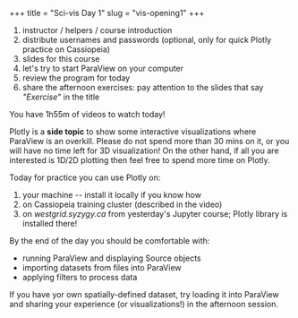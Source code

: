 +++
title = "Sci-vis Day 1"
slug = "vis-opening1"
+++

1. instructor / helpers / course introduction
1. distribute usernames and passwords (optional, only for quick Plotly practice on Cassiopeia)
1. slides for this course
1. let's try to start ParaView on your computer
1. review the program for today
1. share the afternoon exercises: pay attention to the slides that say *"Exercise"* in the title

You have 1h55m of videos to watch today!

Plotly is a **side topic** to show some interactive visualizations where ParaView is an overkill. Please
do not spend more than 30 mins on it, or you will have no time left for 3D visualization! On the other
hand, if all you are interested is 1D/2D plotting then feel free to spend more time on Plotly.

Today for practice you can use Plotly on:

1. your machine -- install it locally if you know how
1. on Cassiopeia training cluster (described in the video)
1. on *westgrid.syzygy.ca* from yesterday's Jupyter course; Plotly library is installed there!

By the end of the day you should be comfortable with:

* running ParaView and displaying Source objects
* importing datasets from files into ParaView
* applying filters to process data

If you have yor own spatially-defined dataset, try loading it into ParaView and sharing your experience
(or visualizations!)  in the afternoon session.

<!-- - creating and deleting files and directories, copying and moving them -->
<!-- - writing text into a file and printing its contents to the terminal -->
<!-- - working with `tar` archives -->
